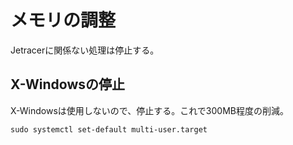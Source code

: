 # メモリの調整

Jetracerに関係ない処理は停止する。

## X-Windowsの停止

X-Windowsは使用しないので、停止する。これで300MB程度の削減。

```
sudo systemctl set-default multi-user.target
```

